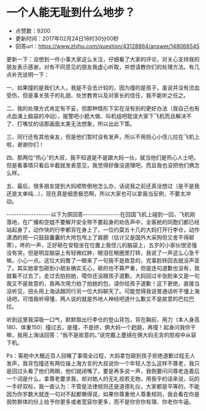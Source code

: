 # 一个人能无耻到什么地步？
- 点赞数：9200
- 更新时间：2017年02月24日18时30分00秒
- 回答url：https://www.zhihu.com/question/43128864/answer/148066545
<body>
 <p data-pid="ZxYit5qQ">更新一下：没想到一件小事大家这么关注，仔细看了大家的评论，对关心支持我的朋友表示感谢，对有不同意见的朋友我虚心听取，并想请教你们的处理方法。有几点补充说明一下：</p>
 <p data-pid="SZ0VJKv8">一、如果撞的是我们大人，我是不会去计较的，因为撞的是孩子，虽说并没有流血受伤，但是事关孩子的礼貌、处世教育以及对家长的信任，我不能听之任之。</p>
 <p data-pid="2KyUfCzo">二、我的处理方式肯定有不妥，但那种情形下实在没有别的更好办法（我自己也有点血涌上脑袋的冲动），报警吧小题大做、叫机组吧耽误大家下飞机而且解决不了、打嘴仗的话那画面太美无法想象，所以出此下策。</p>
 <p data-pid="ymDPTkBF">三、同行还有其他亲友，但是他们暂时没有发声，所以不用担心小侄儿拉在飞机上啦，谢谢你们！</p>
 <p data-pid="PBAx6pjY">四、那两位“热心”的大叔，我不知道是不是跟大妈一伙，就当他们是热心人士吧，但是看事情只看后半截就发表意见，我觉得好像没道理吧，而且我也没把他们俩怎么样。</p>
 <p data-pid="BAI58yvR">五、最后，很多朋友提到大妈顺势倒地怎么办，话说我之前还真没想过（是不是我还是太单纯…），现在真是细思极恐啊，所以大家也可以拿我当反例，不要太冲动。</p>
 <p data-pid="w_cDF0yh">------------------以下为原回答---------------在回国飞机上碰到一回，飞机刚落地，在广播和空姐不要解开安全带不要起身的劝告声中，全客舱的同胞们都已经站起身了，动作快的行李都背在身上了，一位约莫五十几的大妈打开行李仓，动作潇洒的把一只鼓鼓囊囊的大挎包甩上了肩膀（估计又是国外大采购但又舍不得邮寄），咚的一声，正好砸在安稳坐在位置上我侄儿的脑袋上，五岁的小家伙很坚强没有哭，但是明显脑袋上有轻微红肿，眼泪在眼圈里打转，我说了一声这么心急干嘛，小心一点。这位大妈瞥了一眼来了一句我不是故意的，完事脸转回去就没声音了。其实她拿包砸到小朋友确实无心，砸的也不算严重，但是连句道歉也没有，我就看不过去了，走过去拍拍她，喂你还没跟孩子道歉，大妈回过半张脸来又是一句我又不是故意的，我再次用力拍了拍她的包，请你给孩子道歉！这下更绝，直接当没听见，扭头用上海话跟同行另一位大妈聊天了。可能觉得我说普通话听不懂上海话吧，可惜我听得懂，两人说的就是外地人神经吧道什么歉又不是故意的巴拉巴拉。</p>
 <p data-pid="Aqbqh5Vv">听到这里我深吸一口气，默默取出行李仓的登山背包，背在胸前，用力（本人身高180、体重150）撞过去，是撞，不是挤，俩大妈一个趔趄，再撞！起身问我你干嘛，我用上海话回答：“我不是故意的。”说完戴上墨镜在俩大妈无言的怒视中从容下机。</p>
 <p data-pid="MDmD_uBq">Ps：客舱中大概近百人目睹了事情全过程，大妈拿包砸到孩子拒绝道歉过程无人发声，我背包撞还有两位操上海方言的大叔说你一个年轻人怎么这样不尊老，我只是回过头看了他们两眼，他们就闭嘴了。要是再多说一声，我倒要问问尊老连着后一个词是什么，拿尊老要求我，却对她人的无礼视若无物，用我乎的话来说，玩的一手好双标，我一直认为：不管是法律规则还是道德礼仪，大家都是平等的，不能因为你岁数大就连一句对不起都懒得说，如果你尊重他人尊重规则，我会看在你是弱势群体的份上给予你更多或者宽容你更多，而不是你穷你有理、你老你牛逼。</p>
</body>